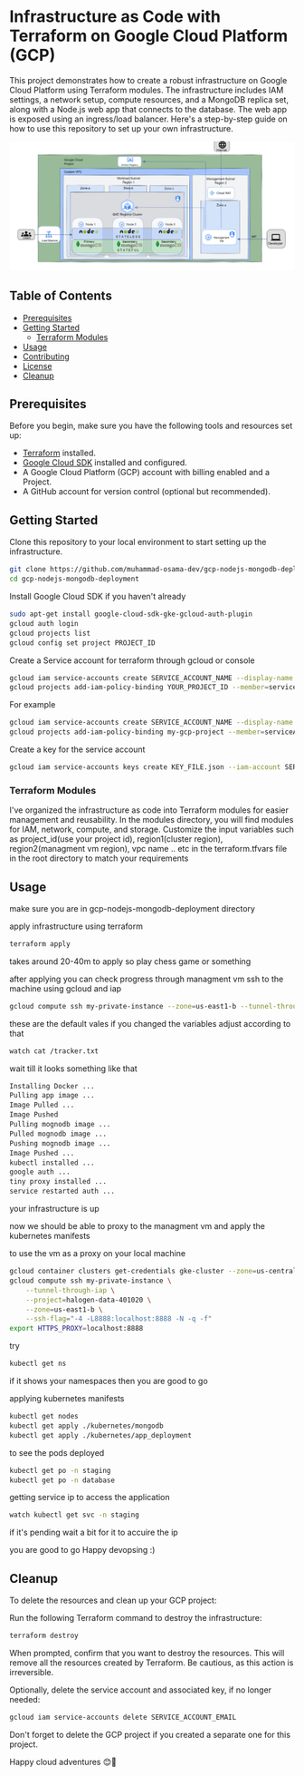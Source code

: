 # Infrastructure as Code with Terraform on Google Cloud Platform (GCP)

This project demonstrates how to create a robust infrastructure on Google Cloud Platform using Terraform modules. The infrastructure includes IAM settings, a network setup, compute resources, and a MongoDB replica set, along with a Node.js web app that connects to the database. The web app is exposed using an ingress/load balancer. Here's a step-by-step guide on how to use this repository to set up your own infrastructure.

![Infrastructure Diagram](./infrastructure-diagram.png)

## Table of Contents
- [Prerequisites](#prerequisites)
- [Getting Started](#getting-started)
  - [Terraform Modules](#terraform-modules)
- [Usage](#usage)
- [Contributing](#contributing)
- [License](#license)
- [Cleanup](#cleanup)

## Prerequisites

Before you begin, make sure you have the following tools and resources set up:

- [Terraform](https://www.terraform.io/) installed.
- [Google Cloud SDK](https://cloud.google.com/sdk) installed and configured.
- A Google Cloud Platform (GCP) account with billing enabled and a Project.
- A GitHub account for version control (optional but recommended).

## Getting Started

Clone this repository to your local environment to start setting up the infrastructure.

```bash
git clone https://github.com/muhammad-osama-dev/gcp-nodejs-mongodb-deployment.git
cd gcp-nodejs-mongodb-deployment
```
Install Google Cloud SDK if you haven't already

```bash
sudo apt-get install google-cloud-sdk-gke-gcloud-auth-plugin
gcloud auth login
gcloud projects list
gcloud config set project PROJECT_ID
```

Create a Service account for terraform through gcloud or console 

```bash
gcloud iam service-accounts create SERVICE_ACCOUNT_NAME --display-name "DISPLAY_NAME"
gcloud projects add-iam-policy-binding YOUR_PROJECT_ID --member=serviceAccount:SERVICE_ACCOUNT_EMAIL --role=roles/editor
```
For example

```bash
gcloud iam service-accounts create SERVICE_ACCOUNT_NAME --display-name "my-service-account"
gcloud projects add-iam-policy-binding my-gcp-project --member=serviceAccount:my-service-account@my-gcp-project.iam.gserviceaccount.com --role=roles/editor
```
Create a key for the service account 

```bash
gcloud iam service-accounts keys create KEY_FILE.json --iam-account SERVICE_ACCOUNT_EMAIL
```

### Terraform Modules

I've organized the infrastructure as code into Terraform modules for easier management and reusability. In the modules directory, you will find modules for IAM, network, compute, and storage. Customize the input variables such as project_id(use your project id), region1(cluster region), region2(managment vm region), vpc name .. etc in the terraform.tfvars file in the root directory to match your requirements

## Usage

make sure you are in gcp-nodejs-mongodb-deployment directory 

apply infrastructure using terraform

```bash
terraform apply 
```
takes around 20-40m to apply so play chess game or something 

after applying you can check progress through managment vm 
ssh to the machine using gcloud and iap

```bash
gcloud compute ssh my-private-instance --zone=us-east1-b --tunnel-through-iap --project=PROJECT_ID
```
these are the default vales if you changed the variables adjust according to that 

```bash
watch cat /tracker.txt
```
wait till it looks something like that

```bash
Installing Docker ...
Pulling app image ...
Image Pulled ...
Image Pushed
Pulling mognodb image ...
Pulled mognodb image ...
Pushing mognodb image ...
Image Pushed ...
kubectl installed ...
google auth ...
tiny proxy installed ...
service restarted auth ...
```

your infrastructure is up 

now we should be able to proxy to the managment vm and apply the kubernetes manifests

to use the vm as a proxy on your local machine

```bash
gcloud container clusters get-credentials gke-cluster --zone=us-central1 --project halogen-data-401020 --internal-ip
gcloud compute ssh my-private-instance \
    --tunnel-through-iap \
    --project=halogen-data-401020 \
    --zone=us-east1-b \
    --ssh-flag="-4 -L8888:localhost:8888 -N -q -f"
export HTTPS_PROXY=localhost:8888
```
try

```bash
kubectl get ns 
```
if it shows your namespaces then you are good to go 

applying kubernetes manifests

```bash
kubectl get nodes 
kubectl get apply ./kubernetes/mongodb
kubectl get apply ./kubernetes/app_deployment 
```
to see the pods deployed

```bash
kubectl get po -n staging  
kubectl get po -n database  
```
getting service ip to access the application 

```bash
watch kubectl get svc -n staging  
```
if it's pending wait a bit for it to accuire the ip

you are good to go Happy devopsing :)


## Cleanup
To delete the resources and clean up your GCP project:

Run the following Terraform command to destroy the infrastructure:
```bash
terraform destroy
```
When prompted, confirm that you want to destroy the resources.
This will remove all the resources created by Terraform. Be cautious, as this action is irreversible.

Optionally, delete the service account and associated key, if no longer needed:
```bash
gcloud iam service-accounts delete SERVICE_ACCOUNT_EMAIL
```
Don't forget to delete the GCP project if you created a separate one for this project.

Happy cloud adventures 😊🚀


